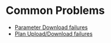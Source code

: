 # Common Problems

* [Parameter Download failures](../Support/ParameterDownload.md)
* [Plan Upload/Download failures](../Support/PlanUploadDownload.md)